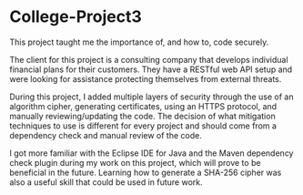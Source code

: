 # College-Project3

This project taught me the importance of, and how to, code securely.

The client for this project is a consulting company that develops individual financial plans for their customers. They have a RESTful web API setup and were looking for assistance protecting themselves from external threats.

During this project, I added multiple layers of security through the use of an algorithm cipher, generating certificates, using an HTTPS protocol, and manually reviewing/updating the code. The decision of what mitigation techniques to use is different for every project and should come from a dependency check and manual review of the code.

I got more familiar with the Eclipse IDE for Java and the Maven dependency check plugin during my work on this project, which will prove to be beneficial in the future. Learning how to generate a SHA-256 cipher was also a useful skill that could be used in future work.
